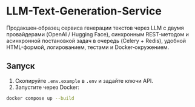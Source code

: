 # LLM-Text-Generation-Service
Продакшен‑образец сервиса генерации текстов через LLM с двумя провайдерами (OpenAI / Hugging Face), синхронным REST‑методом и асинхронной постановкой задач в очередь (Celery + Redis), удобной HTML-формой, логированием, тестами и Docker‑окружением.

## Запуск
1. Скопируйте `.env.example` в `.env` и задайте ключи API.
2. Запустите через Docker:
```bash
docker compose up --build
```
